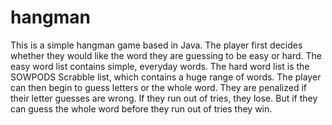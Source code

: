 # hangman
This is a simple hangman game based in Java. 
The player first decides whether they would like the word they are guessing to be easy or hard.
The easy word list contains simple, everyday words. The hard word list is the SOWPODS Scrabble list, which contains a huge range of words. 
The player can then begin to guess letters or the whole word. They are penalized if their letter guesses are wrong.
If they run out of tries, they lose. But if they can guess the whole word before they run out of tries they win.
